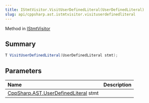 ```yaml
---
title: IStmtVisitor.VisitUserDefinedLiteral(UserDefinedLiteral)
slug: api/cppsharp.ast.istmtvisitor.visituserdefinedliteral
---
```

Method in [IStmtVisitor](/api/cppsharp/ast/istmtvisitor)

## Summary



```csharp
T VisitUserDefinedLiteral(UserDefinedLiteral stmt);
```

## Parameters

|Name|Description|
|:---|:---|
|[CppSharp.AST.UserDefinedLiteral](/api/cppsharp/ast/userdefinedliteral) stmt||

